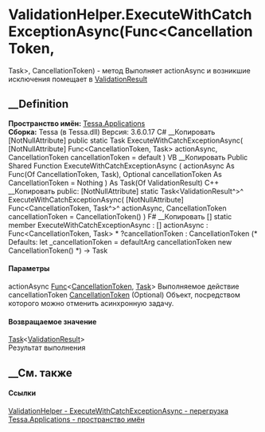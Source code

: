 # ValidationHelper.ExecuteWithCatchExceptionAsync(Func<CancellationToken,
Task>, CancellationToken) - метод
Выполняет actionAsync и возникшие исключения помещает в
[ValidationResult](T_Tessa_Platform_Validation_ValidationResult.htm)
##  __Definition
 **Пространство имён:** [Tessa.Applications](N_Tessa_Applications.htm)  
 **Сборка:** Tessa (в Tessa.dll) Версия: 3.6.0.17
C# __Копировать
    [NotNullAttribute]
    public static Task<ValidationResult> ExecuteWithCatchExceptionAsync(
    	[NotNullAttribute] Func<CancellationToken, Task> actionAsync,
    	CancellationToken cancellationToken = default
    )
VB __Копировать
    <NotNullAttribute>
    Public Shared Function ExecuteWithCatchExceptionAsync ( 
    	<NotNullAttribute> actionAsync As Func(Of CancellationToken, Task),
    	Optional cancellationToken As CancellationToken = Nothing
    ) As Task(Of ValidationResult)
C++ __Копировать
     public:
    [NotNullAttribute]
    static Task<ValidationResult^>^ ExecuteWithCatchExceptionAsync(
    	[NotNullAttribute] Func<CancellationToken, Task^>^ actionAsync, 
    	CancellationToken cancellationToken = CancellationToken()
    )
F# __Копировать
     [<NotNullAttribute>]
    static member ExecuteWithCatchExceptionAsync : 
            [<NotNullAttribute>] actionAsync : Func<CancellationToken, Task> * 
            ?cancellationToken : CancellationToken 
    (* Defaults:
            let _cancellationToken = defaultArg cancellationToken new CancellationToken()
    *)
    -> Task<ValidationResult> 
#### Параметры
actionAsync
[Func](https://learn.microsoft.com/dotnet/api/system.func-2)<[CancellationToken](https://learn.microsoft.com/dotnet/api/system.threading.cancellationtoken),
[Task](https://learn.microsoft.com/dotnet/api/system.threading.tasks.task)>
     Выполняемое действие 
cancellationToken
[CancellationToken](https://learn.microsoft.com/dotnet/api/system.threading.cancellationtoken)
(Optional)
    Объект, посредством которого можно отменить асинхронную задачу.
#### Возвращаемое значение
[Task](https://learn.microsoft.com/dotnet/api/system.threading.tasks.task-1)<[ValidationResult](T_Tessa_Platform_Validation_ValidationResult.htm)>  
Результат выполнения
## __См. также
#### Ссылки
[ValidationHelper - ](T_Tessa_Applications_ValidationHelper.htm)
[ExecuteWithCatchExceptionAsync -
перегрузка](Overload_Tessa_Applications_ValidationHelper_ExecuteWithCatchExceptionAsync.htm)
[Tessa.Applications - пространство имён](N_Tessa_Applications.htm)
